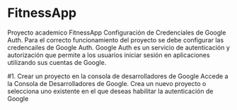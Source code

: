 # FitnessApp
Proyecto academico FitnessApp
Configuración de Credenciales de Google Auth.
Para el correcto funcionamiento del proyecto se debe configurar las credencailes de Google Auth. Google Auth es un servicio de autenticación y autorización que permite a los usuarios iniciar sesión en aplicaciones utilizando sus cuentas de Google.

#1. Crear un proyecto en la consola de desarrolladores de Google
Accede a la Consola de Desarrolladores de Google.
Crea un nuevo proyecto o selecciona uno existente en el que deseas habilitar la autenticación de Google
